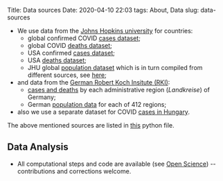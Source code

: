 Title: Data sources
Date: 2020-04-10 22:03
tags: About, Data
slug: data-sources

- We use data
  from the [Johns Hopkins university](https://github.com/CSSEGISandData/COVID-19/tree/master/csse_covid_19_data)
  for countries:
    + global confirmed COVID [cases dataset](https://raw.githubusercontent.com/CSSEGISandData/COVID-19/master/csse_covid_19_data/csse_covid_19_time_series/time_series_covid19_confirmed_global.csv);
    + global COVID [deaths dataset](https://raw.githubusercontent.com/CSSEGISandData/COVID-19/master/csse_covid_19_data/csse_covid_19_time_series/time_series_covid19_deaths_global.csv);
    + USA confirmed [cases dataset](https://raw.githubusercontent.com/CSSEGISandData/COVID-19/master/csse_covid_19_data/csse_covid_19_time_series/time_series_covid19_confirmed_US.csv);
    + USA [deaths dataset](https://raw.githubusercontent.com/CSSEGISandData/COVID-19/master/csse_covid_19_data/csse_covid_19_time_series/time_series_covid19_deaths_US.csv);
    + JHU global [population dataset](https://raw.githubusercontent.com/CSSEGISandData/COVID-19/master/csse_covid_19_data/UID_ISO_FIPS_LookUp_Table.csv)
      which is in turn compiled from different sources, see [here](https://github.com/CSSEGISandData/COVID-19/tree/master/csse_covid_19_data#uid-lookup-table-logic);
- and data from the [German Robert Koch Insitute (RKI)](https://npgeo-corona-npgeo-de.hub.arcgis.com/):
    + [cases and deaths](https://www.arcgis.com/sharing/rest/content/items/f10774f1c63e40168479a1feb6c7ca74/data)
      by each administrative region (_Landkreise_) of Germany;
    + German [population data](https://opendata.arcgis.com/datasets/917fc37a709542548cc3be077a786c17_0.csv)
      for each of 412 regions;
- also we use a separate dataset for COVID [cases in Hungary](https://raw.githubusercontent.com/sanbrock/covid19/master/datafile.csv).

The above mentioned sources are listed in [this](https://github.com/oscovida/oscovida/blob/master/oscovida/data_sources.py)
python file.

## Data Analysis

- All computational steps and code are available (see [Open Science](open-science.html))
  -- contributions and corrections welcome.
